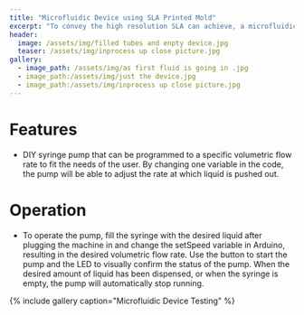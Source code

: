 ```yaml
---
title: "Microfluidic Device using SLA Printed Mold"
excerpt: "To convey the high resolution SLA can achieve, a microfluidic device mold was designed, printed, and tested."
header:
  image: /assets/img/filled tubes and enpty device.jpg
  teaser: /assets/img/inprocess up close picture.jpg
gallery:
  - image_path: /assets/img/as first fluid is going in .jpg
  - image_path:/assets/img/just the device.jpg
  - image_path:/assets/img/inprocess up close picture.jpg
---
```



# Features
  * DIY syringe pump that can be programmed to a specific volumetric flow rate to fit the needs of the user. By changing one variable in the code, the pump will be able to adjust the rate at which liquid is pushed out.
 


# Operation 
  * To operate the pump, fill the syringe with the desired liquid after plugging the machine in and change the setSpeed variable in Arduino, resulting in the desired volumetric flow rate. Use the button to start the pump and the LED to visually confirm the status of the pump. When the desired amount of liquid has been dispensed, or when the syringe is empty, the pump will automatically stop running. 


{% include gallery caption="Microfluidic Device Testing" %}
